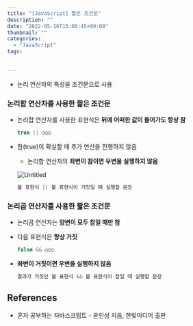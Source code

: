 ```yaml
---
title: "[JavaScript] 짧은 조건문"
description: ""
date: "2022-05-16T15:00:45+09:00"
thumbnail: ""
categories:
  - "JavaScript"
tags:
 

---
```

<!--more-->

- 논리 연산자의 특성을 조건문으로 사용

### 논리합 연산자를 사용한 짧은 조건문

- 논리합 연산자를 사용한 표현식은 **뒤에 어떠한 값이 들어가도 항상 참**
    
    ```jsx
    true || ○○○
    ```
    
- 참(true)이 확실할 때 추가 연산을 진행하지 않음
    - 논리합 연산자의 **좌변이 참이면 우변을 실행하지 않음**
    
    ![Untitled](/images/lang_javascript/JavaScript_짧은_조건문/Untitled.png)
    
    ```jsx
    불 표현식 || 불 표현식이 거짓일 때 실행할 문장
    ```
    

### 논리곱 연산자를 사용한 짧은 조건문

- 논리곱 연산자는 **양변이 모두 참일 때만 참**
- 다음 표현식은 **항상 거짓**
    
    ```jsx
    false && ○○○
    ```
    
- **좌변이 거짓이면 우변을 실행하지 않음**
    
    ```jsx
    결과가 거짓인 불 표현식 && 불 표현식이 참일 때 실행할 문장
    ```
    

## References

- 혼자 공부하는 자바스크립트 - 윤인성 지음, 한빛미디어 출판